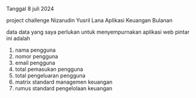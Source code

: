 Tanggal 8 juli 2024

project challenge Nizarudin Yusril Lana
Aplikasi Keuangan Bulanan 

data data yang saya perlukan untuk menyempurnakan
aplikasi web pintar ini adalah

1. nama pengguna
2. nomor pengguna
3. email pengguna
4. total pemasukan pengguna
5. total pengeluaran pengguna
6. matrix standard managemen keuangan
7. rumus standard pengelolaan keuangan

